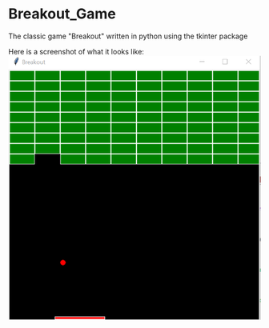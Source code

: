 # Breakout_Game

The classic game "Breakout" written in python using the tkinter package

Here is a screenshot of what it looks like:
![photo](https://raw.githubusercontent.com/wcfrobert/Breakout_Game/main/screenshot.PNG)